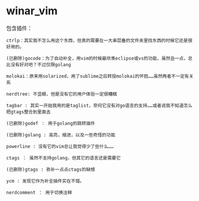 winar_vim
=========
包含插件：

	ctrlp：其实我不怎么用这个东西，但真的需要在一大串层叠的文件夹里找东西的时候它还是很好用的。
	
	(已删除)gocode：为了自动补全，用vim的时候最欣羡eclipse或vs的功能，虽然丑一点，总比没有好对吧？不过仅限golang
	
	molokai：原来用solarized，用了sublime之后转投molokai的怀抱……虽然两者不一定有关系
	
	nerdtree: 不显眼，但是没有它的用户体验一定很糟糕
	
	tagbar : 其实一开始我用的是taglist，奈何它没有对go语言的支持……或者说我不知道怎么把gtags整合到里面去
	
	(已删除)godef ： 用于golang的跳转插件
	
    (已删除)golang : 高亮，缩进，以及一些奇怪的功能
	
	powerline : 没有它的vim总让我觉得少了些什么……
	
	ctags ： 虽然不支持golang，但其它的语言还是需要它
	
	(已删除)gtags : 弥补一点点ctags的缺憾
	
    ycm : 发现它作为补全插件实在不错。

    nerdcomment ： 用于切换注释
